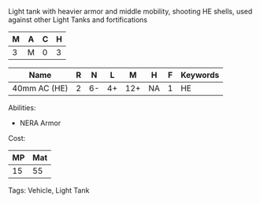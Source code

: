 Light tank with heavier armor and middle mobility, shooting HE shells, used against other Light Tanks and fortifications 

| M   | A   | C   | H   |
| --- | --- | --- | --- |
| 3   | M   | 0   | 3   |

| Name         | R   | N   | L   | M   | H   | F   | Keywords |
| ------------ | --- | --- | --- | --- | --- | --- | -------- |
| 40mm AC (HE) | 2   | 6-  | 4+  | 12+ | NA  | 1   | HE       |

Abilities:
- NERA Armor


Cost:

| MP  | Mat |
| --- | --- |
| 15  | 55  |


Tags:
Vehicle, Light Tank